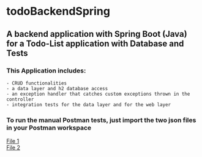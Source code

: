 # todoBackendSpring
## A backend application with Spring Boot (Java) for a Todo-List application with Database and Tests

### This Application includes:
    - CRUD functionalities
    - a data layer and h2 database access
    - an exception handler that catches custom exceptions thrown in the controller
    - integration tests for the data layer and for the web layer

### To run the manual Postman tests, just import the two json files in your Postman workspace
[File 1](./TodoList_Collection.postman_collection.json)  
[File 2](./TodoListItem_Collection.postman_collection.json)